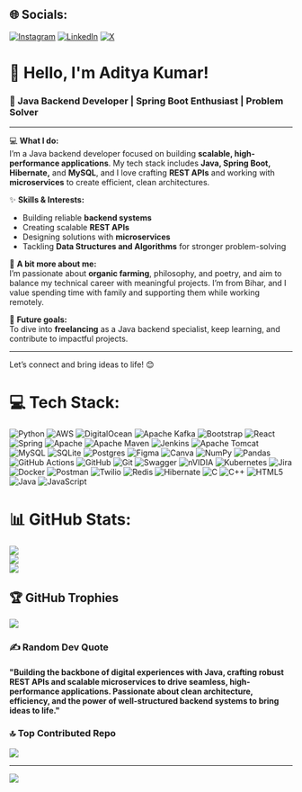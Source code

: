 
## 🌐 Socials:
[![Instagram](https://img.shields.io/badge/Instagram-%23E4405F.svg?logo=Instagram&logoColor=white)](https://instagram.com/explorer_aadi) [![LinkedIn](https://img.shields.io/badge/LinkedIn-%230077B5.svg?logo=linkedin&logoColor=white)](https://www.linkedin.com/in/aditya-kumar-397962200/) [![X](https://img.shields.io/badge/X-black.svg?logo=X&logoColor=white)](https://x.com/@AdityaS02161563) 
# 👋 Hello, I'm Aditya Kumar!

### 🚀 Java Backend Developer | Spring Boot Enthusiast | Problem Solver

---

💻 **What I do:**  
I’m a Java backend developer focused on building **scalable, high-performance applications**. My tech stack includes **Java, Spring Boot, Hibernate,** and **MySQL**, and I love crafting **REST APIs** and working with **microservices** to create efficient, clean architectures.

✨ **Skills & Interests:**  
- Building reliable **backend systems**
- Creating scalable **REST APIs**
- Designing solutions with **microservices**
- Tackling **Data Structures and Algorithms** for stronger problem-solving

🌱 **A bit more about me:**  
I’m passionate about **organic farming**, philosophy, and poetry, and aim to balance my technical career with meaningful projects. I’m from Bihar, and I value spending time with family and supporting them while working remotely.

🔭 **Future goals:**  
To dive into **freelancing** as a Java backend specialist, keep learning, and contribute to impactful projects. 

---

Let’s connect and bring ideas to life! 😊

# 💻 Tech Stack:
![Python](https://img.shields.io/badge/python-3670A0?style=for-the-badge&logo=python&logoColor=ffdd54) ![AWS](https://img.shields.io/badge/AWS-%23FF9900.svg?style=for-the-badge&logo=amazon-aws&logoColor=white) ![DigitalOcean](https://img.shields.io/badge/DigitalOcean-%230167ff.svg?style=for-the-badge&logo=digitalOcean&logoColor=white) ![Apache Kafka](https://img.shields.io/badge/Apache%20Kafka-000?style=for-the-badge&logo=apachekafka) ![Bootstrap](https://img.shields.io/badge/bootstrap-%238511FA.svg?style=for-the-badge&logo=bootstrap&logoColor=white) ![React](https://img.shields.io/badge/react-%2320232a.svg?style=for-the-badge&logo=react&logoColor=%2361DAFB) ![Spring](https://img.shields.io/badge/spring-%236DB33F.svg?style=for-the-badge&logo=spring&logoColor=white) ![Apache](https://img.shields.io/badge/apache-%23D42029.svg?style=for-the-badge&logo=apache&logoColor=white) ![Apache Maven](https://img.shields.io/badge/Apache%20Maven-C71A36?style=for-the-badge&logo=Apache%20Maven&logoColor=white) ![Jenkins](https://img.shields.io/badge/jenkins-%232C5263.svg?style=for-the-badge&logo=jenkins&logoColor=white) ![Apache Tomcat](https://img.shields.io/badge/apache%20tomcat-%23F8DC75.svg?style=for-the-badge&logo=apache-tomcat&logoColor=black) ![MySQL](https://img.shields.io/badge/mysql-4479A1.svg?style=for-the-badge&logo=mysql&logoColor=white) ![SQLite](https://img.shields.io/badge/sqlite-%2307405e.svg?style=for-the-badge&logo=sqlite&logoColor=white) ![Postgres](https://img.shields.io/badge/postgres-%23316192.svg?style=for-the-badge&logo=postgresql&logoColor=white) ![Figma](https://img.shields.io/badge/figma-%23F24E1E.svg?style=for-the-badge&logo=figma&logoColor=white) ![Canva](https://img.shields.io/badge/Canva-%2300C4CC.svg?style=for-the-badge&logo=Canva&logoColor=white) ![NumPy](https://img.shields.io/badge/numpy-%23013243.svg?style=for-the-badge&logo=numpy&logoColor=white) ![Pandas](https://img.shields.io/badge/pandas-%23150458.svg?style=for-the-badge&logo=pandas&logoColor=white) ![GitHub Actions](https://img.shields.io/badge/github%20actions-%232671E5.svg?style=for-the-badge&logo=githubactions&logoColor=white) ![GitHub](https://img.shields.io/badge/github-%23121011.svg?style=for-the-badge&logo=github&logoColor=white) ![Git](https://img.shields.io/badge/git-%23F05033.svg?style=for-the-badge&logo=git&logoColor=white) ![Swagger](https://img.shields.io/badge/-Swagger-%23Clojure?style=for-the-badge&logo=swagger&logoColor=white) ![nVIDIA](https://img.shields.io/badge/nVIDIA-%2376B900.svg?style=for-the-badge&logo=nVIDIA&logoColor=white) ![Kubernetes](https://img.shields.io/badge/kubernetes-%23326ce5.svg?style=for-the-badge&logo=kubernetes&logoColor=white) ![Jira](https://img.shields.io/badge/jira-%230A0FFF.svg?style=for-the-badge&logo=jira&logoColor=white) ![Docker](https://img.shields.io/badge/docker-%230db7ed.svg?style=for-the-badge&logo=docker&logoColor=white) ![Postman](https://img.shields.io/badge/Postman-FF6C37?style=for-the-badge&logo=postman&logoColor=white) ![Twilio](https://img.shields.io/badge/Twilio-F22F46?style=for-the-badge&logo=Twilio&logoColor=white) ![Redis](https://img.shields.io/badge/redis-%23DD0031.svg?style=for-the-badge&logo=redis&logoColor=white) ![Hibernate](https://img.shields.io/badge/Hibernate-59666C?style=for-the-badge&logo=Hibernate&logoColor=white) ![C](https://img.shields.io/badge/c-%2300599C.svg?style=for-the-badge&logo=c&logoColor=white) ![C++](https://img.shields.io/badge/c++-%2300599C.svg?style=for-the-badge&logo=c%2B%2B&logoColor=white) ![HTML5](https://img.shields.io/badge/html5-%23E34F26.svg?style=for-the-badge&logo=html5&logoColor=white) ![Java](https://img.shields.io/badge/java-%23ED8B00.svg?style=for-the-badge&logo=openjdk&logoColor=white) ![JavaScript](https://img.shields.io/badge/javascript-%23323330.svg?style=for-the-badge&logo=javascript&logoColor=%23F7DF1E)
# 📊 GitHub Stats:
![](https://github-readme-stats.vercel.app/api?username=Adityakumarsinghstm&theme=dark&hide_border=false&include_all_commits=false&count_private=false)<br/>
![](https://github-readme-streak-stats.herokuapp.com/?user=Adityakumarsinghstm&theme=dark&hide_border=false)<br/>
![](https://github-readme-stats.vercel.app/api/top-langs/?username=Adityakumarsinghstm&theme=dark&hide_border=false&include_all_commits=false&count_private=false&layout=compact)

## 🏆 GitHub Trophies
![](https://github-profile-trophy.vercel.app/?username=Adityakumarsinghstm&theme=radical&no-frame=false&no-bg=true&margin-w=4)

### ✍️ Random Dev Quote
#### "Building the backbone of digital experiences with Java, crafting robust REST APIs and scalable microservices to drive seamless, high-performance applications. Passionate about clean architecture, efficiency, and the power of well-structured backend systems to bring ideas to life."

### 🔝 Top Contributed Repo
![](https://github-contributor-stats.vercel.app/api?username=Adityakumarsinghstm&limit=5&theme=dark&combine_all_yearly_contributions=true)

---
[![](https://visitcount.itsvg.in/api?id=Adityakumarsinghstm&icon=0&color=0)](https://visitcount.itsvg.in)






<!-- Proudly created with GPRM ( https://gprm.itsvg.in ) -->
